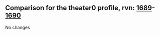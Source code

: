 ## Comparison for the theater0 profile, rvn: [1689](https://github.com/PRO100KatYT/FortniteProfileRevisions/tree/main/profiles/theater0/1689%20theater0.json)-[1690](https://github.com/PRO100KatYT/FortniteProfileRevisions/tree/main/profiles/theater0/1690%20theater0.json)

No changes
